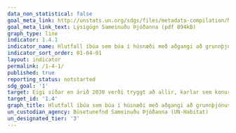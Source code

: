 ```yaml
---
data_non_statistical: false
goal_meta_link: http://unstats.un.org/sdgs/files/metadata-compilation/Metadata-Goal-1.pdf
goal_meta_link_text: Lýsigögn Sameinuðu Þjóðanna (pdf 894kB)
graph_type: line
indicator: 1.4.1
indicator_name: Hlutfall íbúa sem búa í húsnæði með aðgangi að grunnþjónustu.
indicator_sort_order: 01-04-01
layout: indicator
permalink: /1-4-1/
published: true
reporting_status: notstarted
sdg_goal: '1'
target: Eigi síðar en árið 2030 verði tryggt að allir, karlar sem konur, og þá einkum fátækt fólk og fólk í viðkvæmri stöðu, eigi jafnan rétt til efnahagslegra bjargráða og hafi sama aðgengi að grunnþjónustu, eignarhaldi á og yfirráðum yfir landi og öðrum eignum, erfðum, náttúruauðlindum, viðeigandi tækninýjungum og fjármálaþjónustu, þ.m.t. fjármögnun smærri fjárfestinga.
target_id: '1.4'
graph_title: Hlutfall íbúa sem búa í húsnæði með aðgangi að grunnþjónustu.
un_custodian_agency: Búsetunefnd Sameinuðu Þjóðanna (UN-Habitat)
un_designated_tier: '3'
---
```

